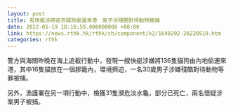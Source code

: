 ```yaml
---
layout: post
title: 有快艇涉將逾百貓狗偷運來港　男子涉殘酷對待動物被捕
date: 2022-05-19 18:16:59.000000000 +08:00
link: https://news.rthk.hk/rthk/ch/component/k2/1649292-20220519.htm
categories: rthk
---
```


警方與海關昨晚在海上追截行動中，發現一艘快艇涉嫌將136隻貓狗由內地偷運來港，其中16隻貓放在一個膠籠內，環境擠迫，一名30歲男子涉嫌殘酷對待動物等罪被捕。

另外，漁護署在另一項行動中，檢獲31隻瀕危淡水龜，部分已死亡，兩名懷疑涉案男子被捕。
